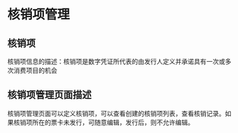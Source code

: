 # 核销项管理

## 核销项

核销项信息的描述：核销项是数字凭证所代表的由发行人定义并承诺具有一次或多次消费项目的机会 

## 核销项管理页面描述

核销项管理页面可以定义核销项，可以查看创建的核销项列表，查看核销记录。如果核销项所在的票卡未发行，可随意编辑，发行后，则不允许编辑。

